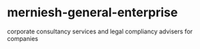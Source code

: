 # merniesh-general-enterprise
corporate consultancy services and legal compliancy advisers for companies

